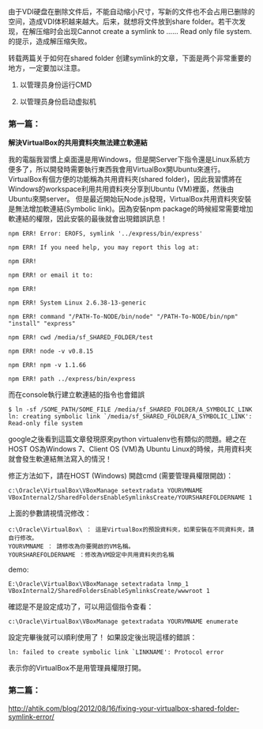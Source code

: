 由于VDI硬盘在删除文件后，不能自动缩小尺寸，写新的文件也不会占用已删除的空间，造成VDI体积越来越大。后来，就想将文件放到share folder。若干次发现，在解压缩时会出现Cannot create a symlink to ...... Read only file system. 的提示，造成解压缩失败。

转载两篇关于如何在shared folder 创建symlink的文章，下面是两个非常重要的地方，一定要加以注意。

1. 以管理员身份运行CMD

2. 以管理员身份启动虚拟机

### 第一篇：
**解決VirtualBox的共用資料夾無法建立軟連結**

我的電腦我習慣上桌面還是用Windows，但是開Server下指令還是Linux系統方便多了，所以開發時需要執行東西我會用VirtualBox開Ubuntu來進行。
VirtualBox有個方便的功能稱為共用資料夾(shared folder)，因此我習慣將在Windows的workspace利用共用資料夾分享到Ubuntu (VM)裡面，然後由Ubuntu來開server。
但是最近開始玩Node.js發現，VirtualBox共用資料夾安裝是無法增加軟連結(Symbolic link)。因為安裝npm package的時候經常需要增加軟連結的權限，因此安裝的最後就會出現錯誤訊息！
```
npm ERR! Error: EROFS, symlink '../express/bin/express'

npm ERR! If you need help, you may report this log at:

npm ERR!

npm ERR! or email it to:

npm ERR!     

npm ERR! System Linux 2.6.38-13-generic

npm ERR! command "/PATH-To-NODE/bin/node" "/PATH-To-NODE/bin/npm" "install" "express"

npm ERR! cwd /media/sf_SHARED_FOLDER/test

npm ERR! node -v v0.8.15

npm ERR! npm -v 1.1.66

npm ERR! path ../express/bin/express

```

而在console執行建立軟連結的指令也會錯誤
```
$ ln -sf /SOME_PATH/SOME_FILE /media/sf_SHARED_FOLDER/A_SYMBOLIC_LINK
ln: creating symbolic link `/media/sf_SHARED_FOLDER/A_SYMBOLIC_LINK': Read-only file system
```

google之後看到這篇文章發現原來python virtualenv也有類似的問題。總之在HOST OS為Windows 7、Client OS (VM)為 Ubuntu Linux的時候，共用資料夾就會發生軟連結無法寫入的情況！

修正方法如下，請在HOST (Windows) 開啟cmd (需要管理員權限開啟)：
```
c:\Oracle\VirtualBox\VBoxManage setextradata YOURVMNAME VBoxInternal2/SharedFoldersEnableSymlinksCreate/YOURSHAREFOLDERNAME 1
```
上面的參數請視情況修改：
```
c:\Oracle\VirtualBox\ ： 這是VirtualBox的預設資料夾，如果安裝在不同資料夾，請自行修改。
YOURVMNAME ： 請修改為你要開啟的VM名稱。
YOURSHAREFOLDERNAME ：修改為VM設定中共用資料夾的名稱
```
demo:
```
E:\Oracle\VirtualBox\VBoxManage setextradata lnmp_1 VBoxInternal2/SharedFoldersEnableSymlinksCreate/wwwroot 1
```

確認是不是設定成功了，可以用這個指令查看：
```
c:\Oracle\VirtualBox\VBoxManage getextradata YOURVMNAME enumerate
```
設定完畢後就可以順利使用了！
如果設定後出現這樣的錯誤：
```
ln: failed to create symbolic link `LINKNAME': Protocol error
```
表示你的VirtualBox不是用管理員權限打開。

### 第二篇：
http://ahtik.com/blog/2012/08/16/fixing-your-virtualbox-shared-folder-symlink-error/